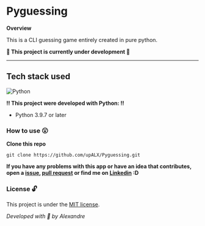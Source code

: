 # Pyguessing

**Overview**

This is a CLI guessing game entirely created in pure python.

**:construction: This project is currently under development :construction:**

---

## Tech stack used
![Python](https://img.shields.io/badge/-Python-05122A?style=flat&logo=python)&nbsp;

**:bangbang: This project were developed with Python: :bangbang:**  
- Python 3.9.7 or later

### How to use :open_mouth:

**Clone this repo**
```
git clone https://github.com/upALX/Pyguessing.git
```

**If you have any problems with this app or have an idea that contributes, open a [issue](https://github.com/upALX/Pyguessing/issues), [pull request](https://github.com/upALX/Pyguessing/pulls) or find me on [Linkedin](https://www.linkedin.com/in/upalx/) :D**

### License :unlock:
This project is under the [MIT license](https://github.com/upALX/Pyguessing/blob/main/LICENSE).

*Developed with :purple_heart: by Alexandre*
